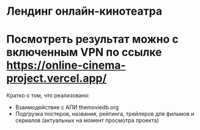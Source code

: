 # Лендинг онлайн-кинотеатра
# Посмотреть результат можно с включенным VPN по ссылке https://online-cinema-project.vercel.app/
Кратко о том, что реализовано:
- Взаимодействие с АПИ themoviedb.org
- Подгрузка постеров, названия, рейтинга, трейлеров для фильмов и сериалов (актуальных на момент просмотра проекта)
